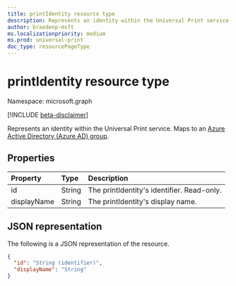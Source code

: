 ```yaml
---
title: printIdentity resource type
description: Represents an identity within the Universal Print service. Maps to an Azure AD group.
author: braedenp-msft
ms.localizationpriority: medium
ms.prod: universal-print
doc_type: resourcePageType
---
```


# printIdentity resource type

Namespace: microsoft.graph

[!INCLUDE [beta-disclaimer](../../includes/beta-disclaimer.md)]

Represents an identity within the Universal Print service. Maps to an [Azure Active Directory (Azure AD) group](group.md).

## Properties
| Property     | Type        | Description |
|:-------------|:------------|:------------|
|id|String|The printIdentity's identifier. Read-only.|
|displayName|String|The printIdentity's display name.|

## JSON representation

The following is a JSON representation of the resource.

<!-- {
  "blockType": "resource",
  "optionalProperties": [

  ],
  "@odata.type": "microsoft.graph.printIdentity",
  "keyProperty": "id",
  "baseType":"microsoft.graph.entity"
}-->

```json
{
  "id": "String (identifier)",
  "displayName": "String"
}

```

<!-- uuid: 8fcb5dbc-d5aa-4681-8e31-b001d5168d79
2015-10-25 14:57:30 UTC -->
<!-- {
  "type": "#page.annotation",
  "description": "printIdentity resource",
  "keywords": "",
  "section": "documentation",
  "tocPath": ""
}-->


